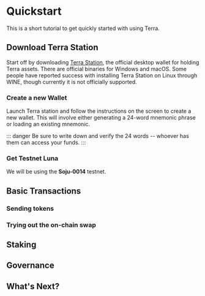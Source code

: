 # Quickstart

This is a short tutorial to get quickly started with using Terra.

## Download Terra Station

Start off by downloading [Terra Station](https://terra.money/protocol.html#protocol1), the official desktop wallet for holding Terra assets. There are official binaries for Windows and macOS. Some people have reported success with installing Terra Station on Linux through WINE, though currently it is not officially supported.

### Create a new Wallet

Launch Terra station and follow the instructions on the screen to create a new wallet. This will involve either generating a 24-word mnemonic phrase or loading an existing mnemonic.

::: danger
Be sure to write down and verify the 24 words -- whoever has them can access your funds.
:::

### Get Testnet Luna

We will be using the **Soju-0014** testnet.

## Basic Transactions

### Sending tokens

### Trying out the on-chain swap

## Staking

## Governance

## What's Next?
